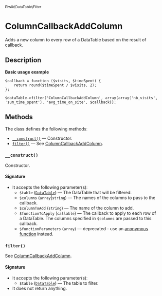 <small>Piwik\DataTable\Filter</small>

ColumnCallbackAddColumn
=======================

Adds a new column to every row of a DataTable based on the result of callback.

Description
-----------

**Basic usage example**

    $callback = function ($visits, $timeSpent) {
        return round($timeSpent / $visits, 2);
    };
    
    $dataTable->filter('ColumnCallbackAddColumn', array(array('nb_visits', 'sum_time_spent'), 'avg_time_on_site', $callback));

Methods
-------

The class defines the following methods:

- [`__construct()`](#__construct) &mdash; Constructor.
- [`filter()`](#filter) &mdash; See [ColumnCallbackAddColumn](#).

<a name="__construct" id="__construct"></a>
<a name="__construct" id="__construct"></a>
### `__construct()`

Constructor.

#### Signature

- It accepts the following parameter(s):
    - `$table` ([`DataTable`](../../../Piwik/DataTable.md)) &mdash; The DataTable that will be filtered.
    - `$columns` (`array`|`string`) &mdash; The names of the columns to pass to the callback.
    - `$columnToAdd` (`string`) &mdash; The name of the column to add.
    - `$functionToApply` (`callable`) &mdash; The callback to apply to each row of a DataTable. The columns specified in `$columns` are passed to this callback.
    - `$functionParameters` (`array`) &mdash; deprecated - use an [anonymous function](http://php.net/manual/en/functions.anonymous.php) instead.

<a name="filter" id="filter"></a>
<a name="filter" id="filter"></a>
### `filter()`

See [ColumnCallbackAddColumn](#).

#### Signature

- It accepts the following parameter(s):
    - `$table` ([`DataTable`](../../../Piwik/DataTable.md)) &mdash; The table to filter.
- It does not return anything.

